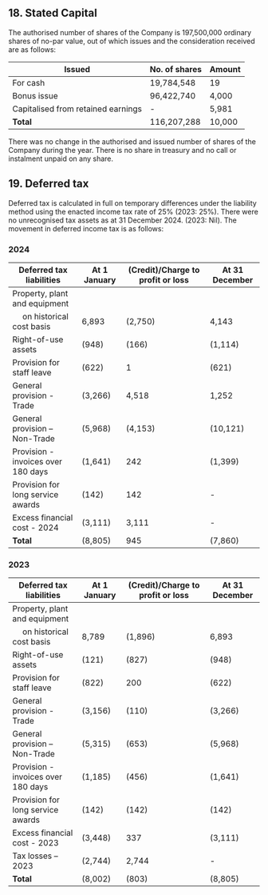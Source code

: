 ## 18. Stated Capital

The authorised number of shares of the Company is 197,500,000 ordinary shares of no-par value, out of which issues and the consideration received are as follows:

| Issued                          | No. of shares | Amount |
|---------------------------------|---------------|--------|
| For cash                        | 19,784,548    | 19     |
| Bonus issue                     | 96,422,740    | 4,000  |
| Capitalised from retained earnings | -             | 5,981  |
| **Total**                       | 116,207,288   | 10,000 |

There was no change in the authorised and issued number of shares of the Company during the year. There is no share in treasury and no call or instalment unpaid on any share.

## 19. Deferred tax

Deferred tax is calculated in full on temporary differences under the liability method using the enacted income tax rate of 25% (2023: 25%). There were no unrecognised tax assets as at 31 December 2024. (2023: Nil). The movement in deferred income tax is as follows:

### 2024

| Deferred tax liabilities                     | At 1 January | (Credit)/Charge to profit or loss | At 31 December |
|----------------------------------------------|--------------|----------------------------------|----------------|
| Property, plant and equipment                |              |                                  |                |
| &emsp; on historical cost basis              | 6,893        | (2,750)                          | 4,143          |
| Right-of-use assets                          | (948)        | (166)                            | (1,114)        |
| Provision for staff leave                    | (622)        | 1                                | (621)          |
| General provision - Trade                    | (3,266)      | 4,518                            | 1,252          |
| General provision – Non-Trade                | (5,968)      | (4,153)                          | (10,121)       |
| Provision - invoices over 180 days           | (1,641)      | 242                              | (1,399)        |
| Provision for long service awards            | (142)        | 142                              | -              |
| Excess financial cost - 2024                 | (3,111)      | 3,111                            | -              |
| **Total**                                    | (8,805)      | 945                              | (7,860)        |

### 2023

| Deferred tax liabilities                     | At 1 January | (Credit)/Charge to profit or loss | At 31 December |
|----------------------------------------------|--------------|----------------------------------|----------------|
| Property, plant and equipment                |              |                                  |                |
| &emsp; on historical cost basis              | 8,789        | (1,896)                          | 6,893          |
| Right-of-use assets                          | (121)        | (827)                            | (948)          |
| Provision for staff leave                    | (822)        | 200                              | (622)          |
| General provision - Trade                    | (3,156)      | (110)                            | (3,266)        |
| General provision – Non-Trade                | (5,315)      | (653)                            | (5,968)        |
| Provision - invoices over 180 days           | (1,185)      | (456)                            | (1,641)        |
| Provision for long service awards            | (142)        | (142)                            | (142)          |
| Excess financial cost - 2023                 | (3,448)      | 337                              | (3,111)        |
| Tax losses – 2023                            | (2,744)      | 2,744                            | -              |
| **Total**                                    | (8,002)      | (803)                            | (8,805)        |